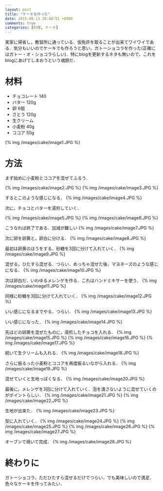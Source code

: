 ```yaml
---
layout: post
title: "ケーキを作った"
date: 2015-08-13 20:48:51 +0900
comments: true
categories: [料理, ケーキ]
---
```


実家に帰省し，教習所に通っている．仮免許を取ることが出来てワイワイである．気分もいいのでケーキでも作ろうと思い，ガトーショコラを作った(正確にはガトー・オ・ショコラらしい)．特にblogを更新するネタも無いので，これをblogにあげてしまおうという魂胆だ．

# 材料

* チョコレート 140
* バター 120g
* 卵 6個
* さとう 120g
* 生クリーム
* 小麦粉 40g
* ココア 50g

{% img /images/cake/image1.JPG %}  

# 方法

まず始めに小麦粉とココアを混ぜてふるう．

{% img /images/cake/image2.JPG %}
{% img /images/cake/image3.JPG %}

するとこのような感じになる．
{% img /images/cake/image4.JPG %}


次に，チョコとバターを湯煎していく．

{% img /images/cake/image5.JPG %}
{% img /images/cake/image6.JPG %}

こうなれば終了である．加減が難しい
{% img /images/cake/image7.JPG %}

次に卵を卵黄と，卵白に分ける．
{% img /images/cake/image8.JPG %}

最初は卵黄のほうをする．砂糖を3回に分けて入れていく．
{% img /images/cake/image9.JPG %}

混ぜる，ひたすら混ぜる．つらい．めっちゃ混ぜた後，マヨネーズのような感じになる．
{% img /images/cake/image10.JPG %}

次は卵白だ．いわゆるメレンゲを作る．これはハンドミキサーを使う．
{% img /images/cake/image11.JPG %}

同様に砂糖を3回に分けて入れていく．
{% img /images/cake/image12.JPG %}

いい感じになるまでやる．つらい．
{% img /images/cake/image13.JPG %}

いい感じになった．
{% img /images/cake/image14.JPG %}

先ほどの卵黄を混ぜたものに，湯煎したチョコを入れる．
{% img /images/cake/image15.JPG %}
{% img /images/cake/image16.JPG %}
{% img /images/cake/image17.JPG %}

続いて生クリームも入れる．
{% img /images/cake/image18.JPG %}

さらに振るった小麦粉とココアを再度振るいながら入れる．
{% img /images/cake/image19.JPG %}

混ぜていくと生地っぽくなる．
{% img /images/cake/image20.JPG %}

最後に，メレンゲを3回に分けて入れていく．泡を潰さないように混ぜていくのがポイントらしい．
{% img /images/cake/image21.JPG %}
{% img /images/cake/image22.JPG %}

生地が出来た．
{% img /images/cake/image23.JPG %}

型に入れていく．
{% img /images/cake/image24.JPG %}
{% img /images/cake/image25.JPG %}
{% img /images/cake/image26.JPG %}
{% img /images/cake/image27.JPG %}

オーブンで焼いて完成．
{% img /images/cake/image28.JPG %}

# 終わりに
ガトーショコラ，ただひたすら混ぜるだけでつらい．でも美味しいので満足．色々なケーキを作ってみたい．
